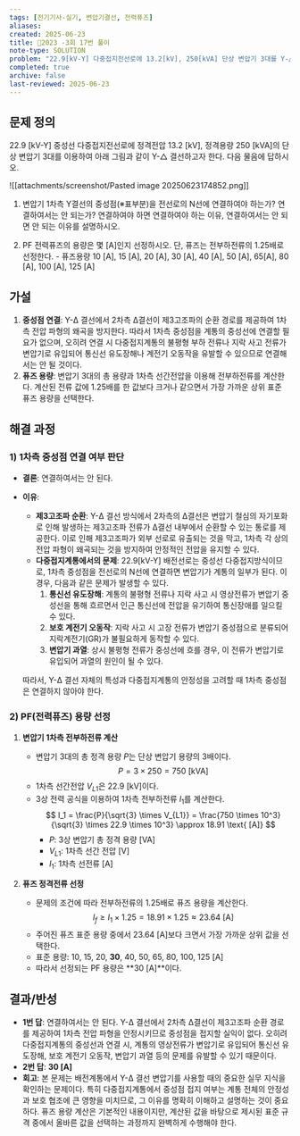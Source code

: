 ```yaml
---
tags: [전기기사-실기, 변압기결선, 전력퓨즈]
aliases: 
created: 2025-06-23
title: 🔬2023 -3회 17번 풀이
note-type: SOLUTION
problem: "22.9[kV-Y] 다중접지전선로에 13.2[kV], 250[kVA] 단상 변압기 3대를 Y-△ 결선 시, 1차측 중성점 연결 여부와 1차측 PF 용량 선정"
completed: true
archive: false
last-reviewed: 2025-06-23
---
```



## 문제 정의

22.9 \[kV-Y] 중성선 다중접지전선로에 정격전압 13.2 \[kV], 정격용량 250 \[kVA]의 단상 변압기 3대를 이용하여 아래 그림과 같이 Y-△ 결선하고자 한다. 다음 물음에 답하시오.

![[attachments/screenshot/Pasted image 20250623174852.png]]

1) 변압기 1차측 Y결선의 중성점(※표부분)을 전선로의 N선에 연결하여야 하는가? 연결하여서는 안 되는가? 연결하여야 하면 연결하여야 하는 이유, 연결하여서는 안 되면 안 되는 이유를 설명하시오.


2) PF 전력퓨즈의 용량은 몇 \[A]인지 선정하시오. 단, 퓨즈는 전부하전류의 1.25배로 선정한다. - 퓨즈용량 10 \[A], 15 \[A], 20 \[A], 30 \[A], 40 \[A], 50 \[A], 65\[A], 80 \[A], 100 \[A], 125 \[A]

## 가설

1.  **중성점 연결**: Y-Δ 결선에서 2차측 Δ결선이 제3고조파의 순환 경로를 제공하여 1차측 전압 파형의 왜곡을 방지한다. 따라서 1차측 중성점을 계통의 중성선에 연결할 필요가 없으며, 오히려 연결 시 다중접지계통의 불평형 부하 전류나 지락 사고 전류가 변압기로 유입되어 통신선 유도장해나 계전기 오동작을 유발할 수 있으므로 연결해서는 안 될 것이다.
2.  **퓨즈 용량**: 변압기 3대의 총 용량과 1차측 선간전압을 이용해 전부하전류를 계산한다. 계산된 전류 값에 1.25배를 한 값보다 크거나 같으면서 가장 가까운 상위 표준 퓨즈 용량을 선택한다.

## 해결 과정

### 1) 1차측 중성점 연결 여부 판단

- **결론**: 연결하여서는 안 된다.
- **이유**:
    - **제3고조파 순환**: Y-Δ 결선 방식에서 2차측의 Δ결선은 변압기 철심의 자기포화로 인해 발생하는 제3고조파 전류가 Δ결선 내부에서 순환할 수 있는 통로를 제공한다. 이로 인해 제3고조파가 외부 선로로 유출되는 것을 막고, 1차측 각 상의 전압 파형이 왜곡되는 것을 방지하여 안정적인 전압을 유지할 수 있다.
    - **다중접지계통에서의 문제**: 22.9\[kV-Y] 배전선로는 중성선 다중접지방식이므로, 1차측 중성점을 전선로의 N선에 연결하면 변압기가 계통의 일부가 된다. 이 경우, 다음과 같은 문제가 발생할 수 있다.
        1.  **통신선 유도장해**: 계통의 불평형 전류나 지락 사고 시 영상전류가 변압기 중성선을 통해 흐르면서 인근 통신선에 전압을 유기하여 통신장애를 일으킬 수 있다.
        2.  **보호 계전기 오동작**: 지락 사고 시 고장 전류가 변압기 중성점으로 분류되어 지락계전기(GR)가 불필요하게 동작할 수 있다.
        3.  **변압기 과열**: 상시 불평형 전류가 중성선에 흐를 경우, 이 전류가 변압기로 유입되어 과열의 원인이 될 수 있다.
    
    따라서, Y-Δ 결선 자체의 특성과 다중접지계통의 안정성을 고려할 때 1차측 중성점은 연결하지 않아야 한다.

### 2) PF(전력퓨즈) 용량 선정

1.  **변압기 1차측 전부하전류 계산**
    - 변압기 3대의 총 정격 용량 $P$는 단상 변압기 용량의 3배이다.
        $$ P = 3 \times 250 = 750 \text{ [kVA]} $$
    - 1차측 선간전압 $V_{L1}$은 22.9 [kV]이다.
    - 3상 전력 공식을 이용하여 1차측 전부하전류 $I_1$를 계산한다.
        $$ I_1 = \frac{P}{\sqrt{3} \times V_{L1}} = \frac{750 \times 10^3}{\sqrt{3} \times 22.9 \times 10^3} \approx 18.91 \text{ [A]} $$
        - $P$: 3상 변압기 총 정격 용량 [VA]
        - $V_{L1}$: 1차측 선간 전압 [V]
        - $I_1$: 1차측 선전류 [A]

2.  **퓨즈 정격전류 선정**
    - 문제의 조건에 따라 전부하전류의 1.25배로 퓨즈 용량을 계산한다.
        $$ I_f \ge I_1 \times 1.25 = 18.91 \times 1.25 \approx 23.64 \text{ [A]} $$
    - 주어진 퓨즈 표준 용량 중에서 23.64 [A]보다 크면서 가장 가까운 상위 값을 선택한다.
    - 표준 용량: 10, 15, 20, **30**, 40, 50, 65, 80, 100, 125 [A]
    - 따라서 선정되는 PF 용량은 **30 [A]**이다.

## 결과/반성

- **1번 답**: 연결하여서는 안 된다. Y-Δ 결선에서 2차측 Δ결선이 제3고조파 순환 경로를 제공하여 1차측 전압 파형을 안정시키므로 중성점을 접지할 실익이 없다. 오히려 다중접지계통의 중성선과 연결 시, 계통의 영상전류가 변압기로 유입되어 통신선 유도장해, 보호 계전기 오동작, 변압기 과열 등의 문제를 유발할 수 있기 때문이다.
- **2번 답**: **30 [A]**
- **회고**: 본 문제는 배전계통에서 Y-Δ 결선 변압기를 사용할 때의 중요한 실무 지식을 확인하는 문제이다. 특히 다중접지계통에서 중성점 접지 여부는 계통 전체의 안정성과 보호 협조에 큰 영향을 미치므로, 그 이유를 명확히 이해하고 설명하는 것이 중요하다. 퓨즈 용량 계산은 기본적인 내용이지만, 계산된 값을 바탕으로 제시된 표준 규격 중에서 올바른 값을 선택하는 과정까지 완벽하게 수행해야 한다.